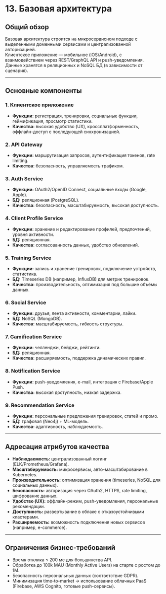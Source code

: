 # 13. Базовая архитектура

## Общий обзор
Базовая архитектура строится на микросервисном подходе с выделенными доменными сервисами и централизованной авторизацией.  
Клиентское приложение — мобильное (iOS/Android), с взаимодействием через REST/GraphQL API и push-уведомления.  
Данные хранятся в реляционных и NoSQL БД (в зависимости от сценария).  

---

## Основные компоненты

### 1. Клиентское приложение
- **Функции:** регистрация, тренировки, социальные функции, геймификация, просмотр статистики.  
- **Качества:** высокая удобство (UX), кроссплатформенность, оффлайн-доступ с последующей синхронизацией.  

### 2. API Gateway
- **Функции:** маршрутизация запросов, аутентификация токенов, rate limiting.  
- **Качества:** безопасность, управляемость трафиком.  

### 3. Auth Service
- **Функции:** OAuth2/OpenID Connect, социальные входы (Google, Apple).  
- **БД:** реляционная (PostgreSQL).  
- **Качества:** безопасность, масштабируемость, высокая доступность.  

### 4. Client Profile Service
- **Функции:** хранение и редактирование профилей, предпочтений, уровня активности.  
- **БД:** реляционная.  
- **Качества:** согласованность данных, удобство обновлений.  

### 5. Training Service
- **Функции:** запись и хранение тренировок, подключение устройств, статистика.  
- **БД:** Timeseries DB (например, InfluxDB) для метрик тренировок.  
- **Качества:** производительность, оптимизация под большие объёмы данных.  

### 6. Social Service
- **Функции:** друзья, лента активности, комментарии, лайки.  
- **БД:** NoSQL (MongoDB).  
- **Качества:** масштабируемость, гибкость структуры.  

### 7. Gamification Service
- **Функции:** челленджи, бейджи, рейтинги.  
- **БД:** реляционная.  
- **Качества:** расширяемость, поддержка динамических правил.  

### 8. Notification Service
- **Функции:** push-уведомления, e-mail, интеграция с Firebase/Apple Push.  
- **Качества:** высокая доступность, низкая задержка.  

### 9. Recommendation Service
- **Функции:** персональные предложения тренировок, статей и промо.  
- **БД:** графовая (Neo4j) + ML-модель.  
- **Качества:** адаптивность, наблюдаемость.  

---

## Адресация атрибутов качества

- **Наблюдаемость:** централизованный логинг (ELK/Prometheus/Grafana).  
- **Масштабируемость:** микросервисы, авто-масштабирование в Kubernetes.  
- **Производительность:** оптимизация хранения (timeseries, NoSQL для социальных данных).  
- **Безопасность:** авторизация через OAuth2, HTTPS, rate limiting, шифрование данных.  
- **Удобство (UX):** оффлайн-режим, push-уведомления, персональные рекомендации.  
- **Доступность:** развертывание в облаке с отказоустойчивыми кластерами.  
- **Расширяемость:** возможность подключения новых сервисов (например, e-commerce).  

---

## Ограничения бизнес-требований
- Время отклика ≤ 200 мс для большинства API.  
- Обработка до 100k MAU (Monthly Active Users) на старте с ростом до 1M.  
- Безопасность персональных данных (соответствие GDPR).  
- Минимизация time-to-market → использование облачных PaaS (Firebase, AWS Cognito, готовые push-сервисы).  
